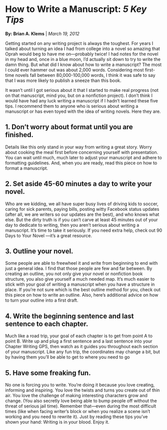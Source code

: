 # __How to Write a Manuscript__: *5 Key Tips*

__By: Brian A. Klems__ | *March 19, 2012*

Getting started on any writing project is always the toughest. For years I talked about turning an idea I had from college into a novel so amazing that Oprah would beg to have me on—probably twice! I had notes for the novel in my head and, once in a blue moon, I’d actually sit down to try to write the damn thing. But what did I know about how to write a manuscript? The most I could ever hammer out was about 2,000 words. Considering most first-time novels fall between 80,000-100,000 words, I think it was safe to say that I was more likely to publish a sneeze than this book.

It wasn’t until I got serious about it that I started to make real progress (not on that manuscript, mind you, but on a nonfiction project). I don’t think I would have had any luck writing a manuscript if I hadn’t learned these five tips. I recommend them to anyone who is serious about writing a manuscript or has even toyed with the idea of writing novels. Here they are.

## 1. Don’t worry about format until you are finished.

Details like this only stand in your way from writing a great story. Worry about cooking the meal first before concerning yourself with presentation. You can wait until much, much later to adjust your manuscript and adhere to formatting guidelines. And, when you are ready, read this piece on how to format a manuscript.

## 2. Set aside 45-60 minutes a day to write your novel.

Who are we kidding, we all have super busy lives of driving kids to soccer, caring for sick parents, paying bills, posting witty Facebook status updates (after all, we are writers so our updates are the best), and who knows what else. But the dirty truth is if you can’t carve at least 45 minutes out of your day to dedicate to writing, then you aren’t serious about writing a manuscript. It’s time to take it seriously. If you need extra help, check out 90 Days to Your Novel —it’s a great resource.

## 3. Outline your novel.

Some people are able to freewheel it and write from beginning to end with just a general idea. I find that those people are few and far between. By creating an outline, you not only give your novel or nonfiction book structure, you also give yourself a much needed map. It’s much easier to stick with your goal of writing a manuscript when you have a structure in place. If you’re not sure which is the best outline method for you, check out this piece on how to write an outline. Also, here’s additional advice on how to turn your outline into a first draft.

## 4. Write the beginning sentence and last sentence to each chapter.

Much like a road trip, your goal of each chapter is to get from point A to point B. Write up and plug a first sentence and a last sentence into your Chapter Writing GPS, then watch as it guides you throughout each section of your manuscript. Like any fun trip, the coordinates may change a bit, but by having them you’ll be able to get to where you need to go

## 5. Have some freaking fun.

No one is forcing you to write. You’re doing it because you love creating, informing and inspiring. You love the twists and turns you create out of thin air. You love the challenge of making interesting characters grow and change. (You also secretly love being able to bump people off without the threat of serious jail time). Remember that—even during the most difficult times (like when facing writer’s block or when you realize a scene isn’t working and you need to rewrite it). Just by reading these tips you’ve shown your hand: Writing is in your blood. Enjoy it.
